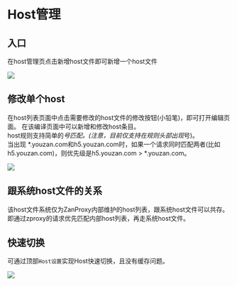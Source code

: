# Host管理
<!-- 可点击管理页面主菜单上的`Host管理`进行Host文件的管理

<img src="https://img.yzcdn.cn/public_files/2018/03/30/09974f849d84b41af20426a105628eda.png" /> -->

## 入口
在host管理页点击新增host文件即可新增一个host文件

<img src="https://img.yzcdn.cn/public_files/2018/03/30/7d7c99d038cdf564e5f1c42ec55b3875.png" />

## 修改单个host
在host列表页面中点击需要修改的host文件的修改按钮(小铅笔)，即可打开编辑页面。
在该编译页面中可以新增和修改host条目。  
host规则支持简单的*号匹配。(注意，目前仅支持在规则头部出现*号)。  
当出现 *.youzan.com和h5.youzan.com时，如果一个请求同时匹配两者(比如h5.youzan.com)，则优先级是h5.youzan.com > *.youzan.com。

<img src="https://img.yzcdn.cn/public_files/2018/03/30/d2073f919501256b0a1cf2d9ca292dc9.png" />

## 跟系统host文件的关系
该host文件系统仅为ZanProxy内部维护的host列表，跟系统host文件可以共存。    
即通过zproxy的请求优先匹配内部host列表，再走系统host文件。

## 快速切换

可通过顶部`Host设置`实现Host快速切换，且没有缓存问题。

<img src="https://img.yzcdn.cn/public_files/2018/03/30/1527ea8aaba3329ac6dc70dc053d60d4.png">

